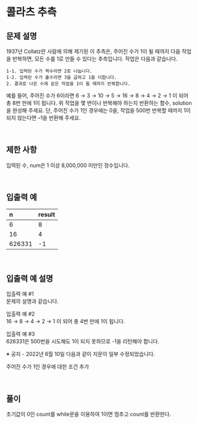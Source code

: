 # 콜라츠 추측

## 문제 설명
1937년 Collatz란 사람에 의해 제기된 이 추측은, 주어진 수가 1이 될 때까지 다음 작업을 반복하면, 모든 수를 1로 만들 수 있다는 추측입니다. 작업은 다음과 같습니다.
```
1-1. 입력된 수가 짝수라면 2로 나눕니다. 
1-2. 입력된 수가 홀수라면 3을 곱하고 1을 더합니다. 
2. 결과로 나온 수에 같은 작업을 1이 될 때까지 반복합니다. 
```
예를 들어, 주어진 수가 6이라면 6 → 3 → 10 → 5 → 16 → 8 → 4 → 2 → 1 이 되어 총 8번 만에 1이 됩니다. 위 작업을 몇 번이나 반복해야 하는지 반환하는 함수, solution을 완성해 주세요. 단, 주어진 수가 1인 경우에는 0을, 작업을 500번 반복할 때까지 1이 되지 않는다면 –1을 반환해 주세요.

<br/>

## 제한 사항
입력된 수, num은 1 이상 8,000,000 미만인 정수입니다.

<br/>

## 입출력 예
|n|	result|
|:---|:---|
|6|	8|
|16|	4|
|626331|	-1|

<br/>

## 입출력 예 설명
입출력 예 #1   
문제의 설명과 같습니다.

입출력 예 #2   
16 → 8 → 4 → 2 → 1 이 되어 총 4번 만에 1이 됩니다.

입출력 예 #3   
626331은 500번을 시도해도 1이 되지 못하므로 -1을 리턴해야 합니다.

※ 공지 - 2022년 6월 10일 다음과 같이 지문이 일부 수정되었습니다.

주어진 수가 1인 경우에 대한 조건 추가

<br/>

## 풀이
초기값이 0인 count를 while문을 이용하여 1이면 멈추고 count를 반환한다.